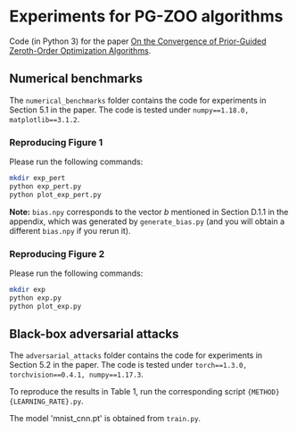 # Experiments for PG-ZOO algorithms

Code (in Python 3) for the paper [On the Convergence of Prior-Guided Zeroth-Order Optimization Algorithms](https://arxiv.org/abs/2107.10110).

## Numerical benchmarks
The `numerical_benchmarks` folder contains the code for experiments in Section 5.1 in the paper. The code is tested under `numpy==1.18.0, matplotlib==3.1.2`.

### Reproducing Figure 1
Please run the following commands:
```bash
mkdir exp_pert
python exp_pert.py
python plot_exp_pert.py
```
**Note:** `bias.npy` corresponds to the vector *b* mentioned in Section D.1.1 in the appendix, which was generated by `generate_bias.py` (and you will obtain a different `bias.npy` if you rerun it).

### Reproducing Figure 2
Please run the following commands:
```bash
mkdir exp
python exp.py
python plot_exp.py
```

## Black-box adversarial attacks
The `adversarial_attacks` folder contains the code for experiments in Section 5.2 in the paper. The code is tested under `torch==1.3.0, torchvision==0.4.1, numpy==1.17.3`.

To reproduce the results in Table 1, run the corresponding script `{METHOD}{LEARNING_RATE}.py`.

The model 'mnist_cnn.pt' is obtained from `train.py`.
